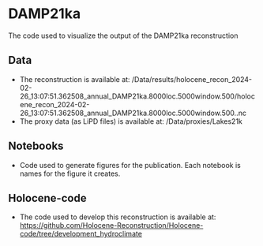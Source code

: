 # DAMP21ka
The code used to visualize the output of the DAMP21ka reconstruction


## Data
- The reconstruction is available at: /Data/results/holocene_recon_2024-02-26_13:07:51.362508_annual_DAMP21ka.8000loc.5000window.500/holocene_recon_2024-02-26_13:07:51.362508_annual_DAMP21ka.8000loc.5000window.500..nc
- The proxy data (as LiPD files) is available at: /Data/proxies/Lakes21k

## Notebooks
- Code used to generate figures for the publication. Each notebook is names for the figure it creates.

## Holocene-code
- The code used to develop this reconstruction is available at: https://github.com/Holocene-Reconstruction/Holocene-code/tree/development_hydroclimate 
